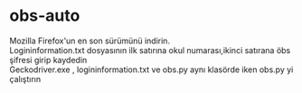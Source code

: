 # obs-auto
Mozilla Firefox'un en son sürümünü indirin.<br>
Logininformation.txt dosyasının ilk satırına okul numarası,ikinci satırana öbs şifresi girip kaydedin<br>
Geckodriver.exe , logininformation.txt ve obs.py aynı klasörde iken obs.py yi çalıştırın<br>
